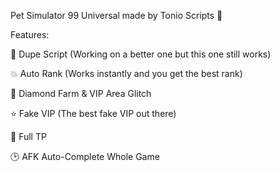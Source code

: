 Pet Simulator 99 Universal made by Tonio Scripts 🔨

Features:

👀 Dupe Script (Working on a better one but this one still works)

💥 Auto Rank (Works instantly and you get the best rank)

💎 Diamond Farm & VIP Area Glitch

⭐ Fake VIP (The best fake VIP out there)

🧇 Full TP

🕑 AFK Auto-Complete Whole Game
